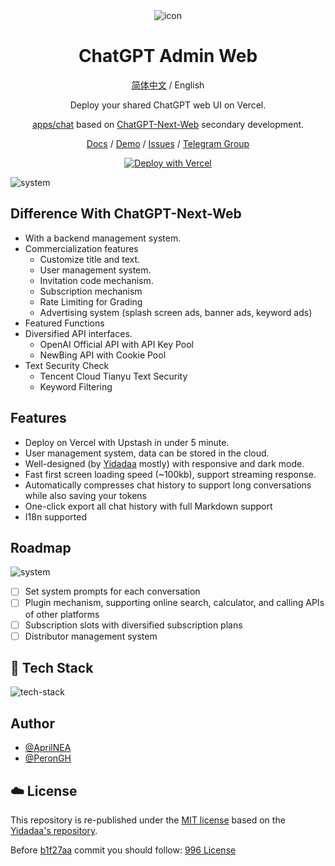 <div align="center">
<img src="apps/docs/static/img/icon.svg" alt="icon"/>

<h1 align="center">ChatGPT Admin Web</h1>

[简体中文](./README.md) / English

Deploy your shared ChatGPT web UI on Vercel.

[apps/chat](./apps/chat/README.md) based
on [ChatGPT-Next-Web](https://github.com/Yidadaa/ChatGPT-Next-Web/tree/b1f27aaf93c88c088db6bae5ac8163e2ffe991bd)
secondary development.

[Docs](https://docs.lmo.best/) / [Demo](https://lmo.best/) / [Issues](https://github.com/AprilNEA/ChatGPT-April-Web/issues) / [Telegram Group](https://t.me/ChatGPTAdminWeb)

[![Deploy with Vercel](https://vercel.com/button)](https://vercel.com/new/clone?repository-url=https%3A%2F%2Fgithub.com%2FAprilNEA%2FChatGPT-Admin-Web&env=OPENAI_API_KEY&env=CODE&project-name=chatgpt-next-web&repository-name=ChatGPT-Next-Web)

</div>

<img src="./docs/system.svg" alt="system"/>

## Difference With ChatGPT-Next-Web

- With a backend management system.
- Commercialization features
    - Customize title and text.
    - User management system.
    - Invitation code mechanism.
    - Subscription mechanism
    - Rate Limiting for Grading
    - Advertising system (splash screen ads, banner ads, keyword ads)
- Featured Functions
- Diversified API interfaces.
    - OpenAI Official API with API Key Pool
    - NewBing API with Cookie Pool
- Text Security Check
    - Tencent Cloud Tianyu Text Security
    - Keyword Filtering

## Features

- Deploy on Vercel with Upstash in under 5 minute.
- User management system, data can be stored in the cloud.
- Well-designed (by [Yidadaa]() mostly) with responsive and dark mode.
- Fast first screen loading speed (~100kb), support streaming response.
- Automatically compresses chat history to support long conversations while also saving your tokens
- One-click export all chat history with full Markdown support
- I18n supported

## Roadmap

<img src="./docs/roadmap.svg" alt="system"/>

- [ ] Set system prompts for each conversation
- [ ] Plugin mechanism, supporting online search, calculator, and calling APIs of other platforms
- [ ] Subscription slots with diversified subscription plans
- [ ] Distributor management system

## 🚀 Tech Stack

<img src="./docs/tech-stack.svg" alt="tech-stack"/>

## Author

- [@AprilNEA](https://github.com/AprilNEA)
- [@PeronGH](https://github.com/PeronGH)

## ☁️ License

This repository is re-published under the [MIT license](./LICENSE-MIT) based on
the [Yidadaa's repository](https://github.com/Yidadaa/ChatGPT-Next-Web).

Before [b1f27aa](https://github.com/AprilNEA/ChatGPT-Admin-Web/commit/b1f27aaf93c88c088db6bae5ac8163e2ffe991bd) commit
you should
follow: [996 License](./LICENSE-996)
